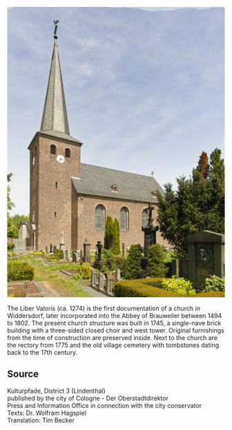 ![St. Jakobus (Widdersdorf)](./images/05315000-b03-t01/p1.14.jpg)

The Liber Valoris (ca. 1274) is the first documentation of a church in Widdersdorf, later incorporated into the Abbey of Brauweiler between 1494 to 1802. The present church structure was built in 1745, a single-nave brick building with a three-sided closed choir and west tower. Original furnishings from the time of construction are preserved inside. Next to the church are the rectory from 1775 and the old village cemetery with tombstones dating back to the 17th century.

## Source

Kulturpfade, District 3 (Lindenthal)  
published by the city of Cologne - Der Oberstadtdirektor  
Press and Information Office in connection with the city conservator  
Texts: Dr. Wolfram Hagspiel  
Translation: Tim Becker